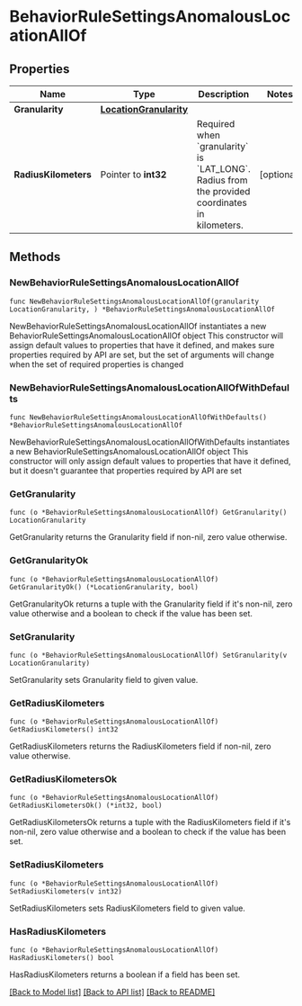 # BehaviorRuleSettingsAnomalousLocationAllOf

## Properties

Name | Type | Description | Notes
------------ | ------------- | ------------- | -------------
**Granularity** | [**LocationGranularity**](LocationGranularity.md) |  | 
**RadiusKilometers** | Pointer to **int32** | Required when &#x60;granularity&#x60; is &#x60;LAT_LONG&#x60;. Radius from the provided coordinates in kilometers. | [optional] 

## Methods

### NewBehaviorRuleSettingsAnomalousLocationAllOf

`func NewBehaviorRuleSettingsAnomalousLocationAllOf(granularity LocationGranularity, ) *BehaviorRuleSettingsAnomalousLocationAllOf`

NewBehaviorRuleSettingsAnomalousLocationAllOf instantiates a new BehaviorRuleSettingsAnomalousLocationAllOf object
This constructor will assign default values to properties that have it defined,
and makes sure properties required by API are set, but the set of arguments
will change when the set of required properties is changed

### NewBehaviorRuleSettingsAnomalousLocationAllOfWithDefaults

`func NewBehaviorRuleSettingsAnomalousLocationAllOfWithDefaults() *BehaviorRuleSettingsAnomalousLocationAllOf`

NewBehaviorRuleSettingsAnomalousLocationAllOfWithDefaults instantiates a new BehaviorRuleSettingsAnomalousLocationAllOf object
This constructor will only assign default values to properties that have it defined,
but it doesn't guarantee that properties required by API are set

### GetGranularity

`func (o *BehaviorRuleSettingsAnomalousLocationAllOf) GetGranularity() LocationGranularity`

GetGranularity returns the Granularity field if non-nil, zero value otherwise.

### GetGranularityOk

`func (o *BehaviorRuleSettingsAnomalousLocationAllOf) GetGranularityOk() (*LocationGranularity, bool)`

GetGranularityOk returns a tuple with the Granularity field if it's non-nil, zero value otherwise
and a boolean to check if the value has been set.

### SetGranularity

`func (o *BehaviorRuleSettingsAnomalousLocationAllOf) SetGranularity(v LocationGranularity)`

SetGranularity sets Granularity field to given value.


### GetRadiusKilometers

`func (o *BehaviorRuleSettingsAnomalousLocationAllOf) GetRadiusKilometers() int32`

GetRadiusKilometers returns the RadiusKilometers field if non-nil, zero value otherwise.

### GetRadiusKilometersOk

`func (o *BehaviorRuleSettingsAnomalousLocationAllOf) GetRadiusKilometersOk() (*int32, bool)`

GetRadiusKilometersOk returns a tuple with the RadiusKilometers field if it's non-nil, zero value otherwise
and a boolean to check if the value has been set.

### SetRadiusKilometers

`func (o *BehaviorRuleSettingsAnomalousLocationAllOf) SetRadiusKilometers(v int32)`

SetRadiusKilometers sets RadiusKilometers field to given value.

### HasRadiusKilometers

`func (o *BehaviorRuleSettingsAnomalousLocationAllOf) HasRadiusKilometers() bool`

HasRadiusKilometers returns a boolean if a field has been set.


[[Back to Model list]](../README.md#documentation-for-models) [[Back to API list]](../README.md#documentation-for-api-endpoints) [[Back to README]](../README.md)


